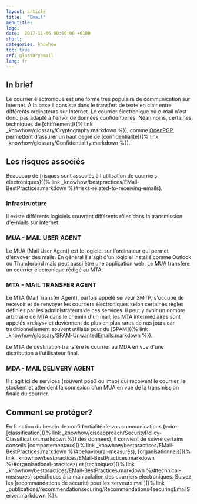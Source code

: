 ```yaml
---
layout: article
title:  "Email"
menutitle:
logo:
date:  2017-11-06 00:00:00 +0100
short:
categories: knowhow
toc: true
ref: glossaryemail
lang: fr
---
```


## In brief
Le courrier électronique est une forme très populaire de communication sur Internet. À la base il consiste dans le transfert de texte en clair entre différents ordinateurs sur Internet. Le courrier électronique ou e-mail n'est donc pas adapté à l'envoi de données confidentielles. Néanmoins, certaines techniques de [chiffrement]({% link _knowhow/glossary/Cryptography.markdown %}), comme [OpenPGP](https://www.openpgp.org/), permettent d'assurer un haut degré de [confidentialité]({% link _knowhow/glossary/Confidentiality.markdown %}).

## Les risques associés
Beaucoup de [risques sont associés à l'utilisation de courriers électroniques]({% link _knowhow/bestpractices/EMail-BestPractices.markdown %}#risks-related-to-receiving-emails).

### Infrastructure
Il existe différents logiciels couvrant différents rôles dans la transmission d'e-mails sur Internet.

### MUA - MAIL USER AGENT
Le MUA (Mail User Agent) est le logiciel sur l'ordinateur qui permet d'envoyer des mails. En général il s'agit d'un logiciel installé comme Outlook ou Thunderbird mais peut aussi être une application web. Le MUA transfère un courrier électronique rédigé au MTA.

### MTA - MAIL TRANSFER AGENT
Le MTA (Mail Transfer Agent), parfois appelé serveur SMTP, s'occupe de recevoir et de renvoyer les courriers électroniques selon certaines règles définies par les administrateurs de ces services. Il peut y avoir un nombre arbitraire de MTA dans le chemin d'un mail; les MTA intermédiaires sont appelés «relays» et deviennent de plus en plus rares de nos jours car traditionnellement souvent utilisés pour du [SPAM]({% link _knowhow/glossary/SPAM-UnwantedEmails.markdown %}).

Le MTA de destination transfère le courrier au MDA en vue d'une distribution à l'utilisateur final.

### MDA - MAIL DELIVERY AGENT
Il s'agit ici de services (souvent pop3 ou imap) qui reçoivent le courrier, le stockent et attendent la connexion d'un MUA en vue de la transmission finale du courrier.

## Comment se protéger?
En fonction du besoin de confidentialité de vos communications (voire [classification]({% link _knowhow/cisoapproach/SecurityPolicy-Classification.markdown %}) des données), il convient de suivre certains conseils [comportementaux]({% link _knowhow/bestpractices/EMail-BestPractices.markdown %}#behavioural-measures), [organisationnels]({% link _knowhow/bestpractices/EMail-BestPractices.markdown %}#organisational-practices) et [techniques]({% link _knowhow/bestpractices/EMail-BestPractices.markdown %}#technical-measures) spécifiques à la manipulation des courriers électroniques. Suivez les [recommandations de sécurité pour les serveurs mail]({% link _publications/recommendationsecuring/Recommendations4securingEmailServer.markdown %}).
